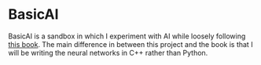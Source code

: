 # BasicAI

BasicAI is a sandbox in which I experiment with AI while loosely following [this book](http://neuralnetworksanddeeplearning.com/).  The main difference in between this project and the book is that I will be writing the neural networks in C++ rather than Python.
